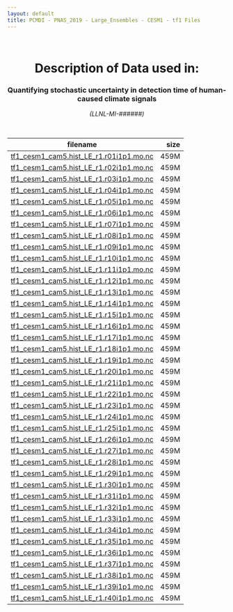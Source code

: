 ```yaml
---
layout: default
title: PCMDI - PNAS_2019 - Large_Ensembles - CESM1 - tf1 Files
---
```


<br>
<center>
    <p>
        <h1>Description of Data used in:</h1>
        <h3>Quantifying stochastic uncertainty in detection time of human-caused climate signals</h3>
    </p>
    <p><em>(LLNL-MI-######)</em></p>
</center>
<br>

filename | size
   ---   | ---:
[tf1_cesm1_cam5.hist_LE_r1.r01i1p1.mo.nc]({{site.baseurl}}/climate-data/PNAS_2019/Large_Ensembles/CESM1/tf1/tf1_cesm1_cam5.hist_LE_r1.r01i1p1.mo.nc) | 459M
[tf1_cesm1_cam5.hist_LE_r1.r02i1p1.mo.nc]({{site.baseurl}}/climate-data/PNAS_2019/Large_Ensembles/CESM1/tf1/tf1_cesm1_cam5.hist_LE_r1.r02i1p1.mo.nc) | 459M
[tf1_cesm1_cam5.hist_LE_r1.r03i1p1.mo.nc]({{site.baseurl}}/climate-data/PNAS_2019/Large_Ensembles/CESM1/tf1/tf1_cesm1_cam5.hist_LE_r1.r03i1p1.mo.nc) | 459M
[tf1_cesm1_cam5.hist_LE_r1.r04i1p1.mo.nc]({{site.baseurl}}/climate-data/PNAS_2019/Large_Ensembles/CESM1/tf1/tf1_cesm1_cam5.hist_LE_r1.r04i1p1.mo.nc) | 459M
[tf1_cesm1_cam5.hist_LE_r1.r05i1p1.mo.nc]({{site.baseurl}}/climate-data/PNAS_2019/Large_Ensembles/CESM1/tf1/tf1_cesm1_cam5.hist_LE_r1.r05i1p1.mo.nc) | 459M
[tf1_cesm1_cam5.hist_LE_r1.r06i1p1.mo.nc]({{site.baseurl}}/climate-data/PNAS_2019/Large_Ensembles/CESM1/tf1/tf1_cesm1_cam5.hist_LE_r1.r06i1p1.mo.nc) | 459M
[tf1_cesm1_cam5.hist_LE_r1.r07i1p1.mo.nc]({{site.baseurl}}/climate-data/PNAS_2019/Large_Ensembles/CESM1/tf1/tf1_cesm1_cam5.hist_LE_r1.r07i1p1.mo.nc) | 459M
[tf1_cesm1_cam5.hist_LE_r1.r08i1p1.mo.nc]({{site.baseurl}}/climate-data/PNAS_2019/Large_Ensembles/CESM1/tf1/tf1_cesm1_cam5.hist_LE_r1.r08i1p1.mo.nc) | 459M
[tf1_cesm1_cam5.hist_LE_r1.r09i1p1.mo.nc]({{site.baseurl}}/climate-data/PNAS_2019/Large_Ensembles/CESM1/tf1/tf1_cesm1_cam5.hist_LE_r1.r09i1p1.mo.nc) | 459M
[tf1_cesm1_cam5.hist_LE_r1.r10i1p1.mo.nc]({{site.baseurl}}/climate-data/PNAS_2019/Large_Ensembles/CESM1/tf1/tf1_cesm1_cam5.hist_LE_r1.r10i1p1.mo.nc) | 459M
[tf1_cesm1_cam5.hist_LE_r1.r11i1p1.mo.nc]({{site.baseurl}}/climate-data/PNAS_2019/Large_Ensembles/CESM1/tf1/tf1_cesm1_cam5.hist_LE_r1.r11i1p1.mo.nc) | 459M
[tf1_cesm1_cam5.hist_LE_r1.r12i1p1.mo.nc]({{site.baseurl}}/climate-data/PNAS_2019/Large_Ensembles/CESM1/tf1/tf1_cesm1_cam5.hist_LE_r1.r12i1p1.mo.nc) | 459M
[tf1_cesm1_cam5.hist_LE_r1.r13i1p1.mo.nc]({{site.baseurl}}/climate-data/PNAS_2019/Large_Ensembles/CESM1/tf1/tf1_cesm1_cam5.hist_LE_r1.r13i1p1.mo.nc) | 459M
[tf1_cesm1_cam5.hist_LE_r1.r14i1p1.mo.nc]({{site.baseurl}}/climate-data/PNAS_2019/Large_Ensembles/CESM1/tf1/tf1_cesm1_cam5.hist_LE_r1.r14i1p1.mo.nc) | 459M
[tf1_cesm1_cam5.hist_LE_r1.r15i1p1.mo.nc]({{site.baseurl}}/climate-data/PNAS_2019/Large_Ensembles/CESM1/tf1/tf1_cesm1_cam5.hist_LE_r1.r15i1p1.mo.nc) | 459M
[tf1_cesm1_cam5.hist_LE_r1.r16i1p1.mo.nc]({{site.baseurl}}/climate-data/PNAS_2019/Large_Ensembles/CESM1/tf1/tf1_cesm1_cam5.hist_LE_r1.r16i1p1.mo.nc) | 459M
[tf1_cesm1_cam5.hist_LE_r1.r17i1p1.mo.nc]({{site.baseurl}}/climate-data/PNAS_2019/Large_Ensembles/CESM1/tf1/tf1_cesm1_cam5.hist_LE_r1.r17i1p1.mo.nc) | 459M
[tf1_cesm1_cam5.hist_LE_r1.r18i1p1.mo.nc]({{site.baseurl}}/climate-data/PNAS_2019/Large_Ensembles/CESM1/tf1/tf1_cesm1_cam5.hist_LE_r1.r18i1p1.mo.nc) | 459M
[tf1_cesm1_cam5.hist_LE_r1.r19i1p1.mo.nc]({{site.baseurl}}/climate-data/PNAS_2019/Large_Ensembles/CESM1/tf1/tf1_cesm1_cam5.hist_LE_r1.r19i1p1.mo.nc) | 459M
[tf1_cesm1_cam5.hist_LE_r1.r20i1p1.mo.nc]({{site.baseurl}}/climate-data/PNAS_2019/Large_Ensembles/CESM1/tf1/tf1_cesm1_cam5.hist_LE_r1.r20i1p1.mo.nc) | 459M
[tf1_cesm1_cam5.hist_LE_r1.r21i1p1.mo.nc]({{site.baseurl}}/climate-data/PNAS_2019/Large_Ensembles/CESM1/tf1/tf1_cesm1_cam5.hist_LE_r1.r21i1p1.mo.nc) | 459M
[tf1_cesm1_cam5.hist_LE_r1.r22i1p1.mo.nc]({{site.baseurl}}/climate-data/PNAS_2019/Large_Ensembles/CESM1/tf1/tf1_cesm1_cam5.hist_LE_r1.r22i1p1.mo.nc) | 459M
[tf1_cesm1_cam5.hist_LE_r1.r23i1p1.mo.nc]({{site.baseurl}}/climate-data/PNAS_2019/Large_Ensembles/CESM1/tf1/tf1_cesm1_cam5.hist_LE_r1.r23i1p1.mo.nc) | 459M
[tf1_cesm1_cam5.hist_LE_r1.r24i1p1.mo.nc]({{site.baseurl}}/climate-data/PNAS_2019/Large_Ensembles/CESM1/tf1/tf1_cesm1_cam5.hist_LE_r1.r24i1p1.mo.nc) | 459M
[tf1_cesm1_cam5.hist_LE_r1.r25i1p1.mo.nc]({{site.baseurl}}/climate-data/PNAS_2019/Large_Ensembles/CESM1/tf1/tf1_cesm1_cam5.hist_LE_r1.r25i1p1.mo.nc) | 459M
[tf1_cesm1_cam5.hist_LE_r1.r26i1p1.mo.nc]({{site.baseurl}}/climate-data/PNAS_2019/Large_Ensembles/CESM1/tf1/tf1_cesm1_cam5.hist_LE_r1.r26i1p1.mo.nc) | 459M
[tf1_cesm1_cam5.hist_LE_r1.r27i1p1.mo.nc]({{site.baseurl}}/climate-data/PNAS_2019/Large_Ensembles/CESM1/tf1/tf1_cesm1_cam5.hist_LE_r1.r27i1p1.mo.nc) | 459M
[tf1_cesm1_cam5.hist_LE_r1.r28i1p1.mo.nc]({{site.baseurl}}/climate-data/PNAS_2019/Large_Ensembles/CESM1/tf1/tf1_cesm1_cam5.hist_LE_r1.r28i1p1.mo.nc) | 459M
[tf1_cesm1_cam5.hist_LE_r1.r29i1p1.mo.nc]({{site.baseurl}}/climate-data/PNAS_2019/Large_Ensembles/CESM1/tf1/tf1_cesm1_cam5.hist_LE_r1.r29i1p1.mo.nc) | 459M
[tf1_cesm1_cam5.hist_LE_r1.r30i1p1.mo.nc]({{site.baseurl}}/climate-data/PNAS_2019/Large_Ensembles/CESM1/tf1/tf1_cesm1_cam5.hist_LE_r1.r30i1p1.mo.nc) | 459M
[tf1_cesm1_cam5.hist_LE_r1.r31i1p1.mo.nc]({{site.baseurl}}/climate-data/PNAS_2019/Large_Ensembles/CESM1/tf1/tf1_cesm1_cam5.hist_LE_r1.r31i1p1.mo.nc) | 459M
[tf1_cesm1_cam5.hist_LE_r1.r32i1p1.mo.nc]({{site.baseurl}}/climate-data/PNAS_2019/Large_Ensembles/CESM1/tf1/tf1_cesm1_cam5.hist_LE_r1.r32i1p1.mo.nc) | 459M
[tf1_cesm1_cam5.hist_LE_r1.r33i1p1.mo.nc]({{site.baseurl}}/climate-data/PNAS_2019/Large_Ensembles/CESM1/tf1/tf1_cesm1_cam5.hist_LE_r1.r33i1p1.mo.nc) | 459M
[tf1_cesm1_cam5.hist_LE_r1.r34i1p1.mo.nc]({{site.baseurl}}/climate-data/PNAS_2019/Large_Ensembles/CESM1/tf1/tf1_cesm1_cam5.hist_LE_r1.r34i1p1.mo.nc) | 459M
[tf1_cesm1_cam5.hist_LE_r1.r35i1p1.mo.nc]({{site.baseurl}}/climate-data/PNAS_2019/Large_Ensembles/CESM1/tf1/tf1_cesm1_cam5.hist_LE_r1.r35i1p1.mo.nc) | 459M
[tf1_cesm1_cam5.hist_LE_r1.r36i1p1.mo.nc]({{site.baseurl}}/climate-data/PNAS_2019/Large_Ensembles/CESM1/tf1/tf1_cesm1_cam5.hist_LE_r1.r36i1p1.mo.nc) | 459M
[tf1_cesm1_cam5.hist_LE_r1.r37i1p1.mo.nc]({{site.baseurl}}/climate-data/PNAS_2019/Large_Ensembles/CESM1/tf1/tf1_cesm1_cam5.hist_LE_r1.r37i1p1.mo.nc) | 459M
[tf1_cesm1_cam5.hist_LE_r1.r38i1p1.mo.nc]({{site.baseurl}}/climate-data/PNAS_2019/Large_Ensembles/CESM1/tf1/tf1_cesm1_cam5.hist_LE_r1.r38i1p1.mo.nc) | 459M
[tf1_cesm1_cam5.hist_LE_r1.r39i1p1.mo.nc]({{site.baseurl}}/climate-data/PNAS_2019/Large_Ensembles/CESM1/tf1/tf1_cesm1_cam5.hist_LE_r1.r39i1p1.mo.nc) | 459M
[tf1_cesm1_cam5.hist_LE_r1.r40i1p1.mo.nc]({{site.baseurl}}/climate-data/PNAS_2019/Large_Ensembles/CESM1/tf1/tf1_cesm1_cam5.hist_LE_r1.r40i1p1.mo.nc) | 459M